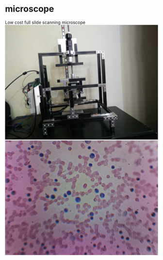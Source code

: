 # microscope
Low cost full slide scanning microscope
![Image of Microscope](https://raw.githubusercontent.com/sachchitg/microscope/master/IMG_20171024_110522.jpg)
![Blood smear scan](https://raw.githubusercontent.com/sachchitg/microscope/master/blood/img-4600-2576-3456-2017-11-20-16-33-21.jpg)
